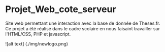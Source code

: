 # Projet_Web_cote_serveur

Site web permettant une interaction avec la base de donnée de Theses.fr.
Ce projet a été réalisé dans le cadre scolaire en nous faisaint travailler sur l'HTML/CSS, PHP et javascript.

![alt text] (./img/newlogo.png)
